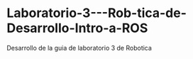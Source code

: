 # Laboratorio-3---Rob-tica-de-Desarrollo-Intro-a-ROS
Desarrollo de la guia de laboratorio 3 de Robotica
